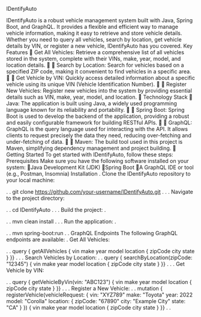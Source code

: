 

IDentifyAuto

IDentifyAuto is a robust vehicle management system built with Java, Spring Boot, and GraphQL. It provides a flexible and efficient way to manage vehicle information, making it easy to retrieve and store vehicle details. Whether you need to query all vehicles, search by location, get vehicle details by VIN, or register a new vehicle, IDentifyAuto has you covered.
Key Features

Get All Vehicles: Retrieve a comprehensive list of all vehicles stored in the system, complete with their VINs, make, year, model, and location details.


Search by Location: Search for vehicles based on a specified ZIP code, making it convenient to find vehicles in a specific area.


Get Vehicle by VIN: Quickly access detailed information about a specific vehicle using its unique VIN (Vehicle Identification Number).


Register New Vehicles: Register new vehicles into the system by providing essential details such as VIN, make, year, model, and location.

Technology Stack

Java: The application is built using Java, a widely used programming language known for its reliability and portability.


Spring Boot: Spring Boot is used to develop the backend of the application, providing a robust and easily configurable framework for building RESTful APIs.


GraphQL: GraphQL is the query language used for interacting with the API. It allows clients to request precisely the data they need, reducing over-fetching and under-fetching of data.


Maven: The build tool used in this project is Maven, simplifying dependency management and project building.

Getting Started
To get started with IDentifyAuto, follow these steps:
Prerequisites
Make sure you have the following software installed on your system:
Java Development Kit (JDK)
Spring Boot
A GraphQL IDE or tool (e.g., Postman, Insomnia)
Installation
.
Clone the IDentifyAuto repository to your local machine:

.
.
git clone https://github.com/your-username/IDentifyAuto.git
.
.
.
Navigate to the project directory:

.
.
cd IDentifyAuto
.
.
.
Build the project:
.

.
.
mvn clean install
.
.
.
Run the application:
.

.
.
mvn spring-boot:run
.
.
GraphQL Endpoints
The following GraphQL endpoints are available:
.
Get All Vehicles:

.
.
query {
  getAllVehicles {
    vin
    make
    year
    model
    location {
      zipCode
      city
      state
    }
  }}
.
.
.
Search Vehicles by Location:
.
.
query {
  searchByLocation(zipCode: "12345") {
    vin
    make
    year
    model
    location {
      zipCode
      city
      state
    }
  }}
.
.
.
Get Vehicle by VIN:

.
.
query {
  getVehicleByVin(vin: "ABC123") {
    vin
    make
    year
    model
    location {
      zipCode
      city
      state
    }
  }}
.
.
.
Register a New Vehicle:
.
.
mutation {
  registerVehicle(vehicleRequest: {
    vin: "XYZ789"
    make: "Toyota"
    year: 2022
    model: "Corolla"
    location: {
      zipCode: "67890"
      city: "Example City"
      state: "CA"
    }
  }) {
    vin
    make
    year
    model
    location {
      zipCode
      city
      state
    }
  }}
.
.

